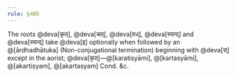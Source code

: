 ```yaml
---
rule: §485
---
```


The roots @deva[कृत्], @deva[चत्], @deva[वध्], @deva[स्यन्द्] and @deva[स्यन्द्] take @deva[इ] optionally when followed by an @[ārdhadhātuka] (Non-conjugational termination) beginning with @deva[स्] except in the aorist; @deva[कृत्]—@[karatiṣyāmi], @[kartasyāmi], @[akartiṣyam], @[akartasyam] Cond. &c.
